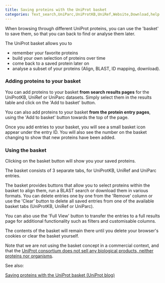 ```yaml
---
title: Saving proteins with the UniProt basket
categories: Text_search,UniParc,UniProtKB,UniRef,Website,Download,help
---
```


When browsing through different UniProt proteins, you can use the 'basket' to save them, so that you can back to find or analyse them later.

The UniProt basket allows you to

- remember your favorite proteins
- build your own selection of proteins over time
- come back to a saved protein later on
- analyse a subset of your proteins (Align, BLAST, ID mapping, download).

### Adding proteins to your basket

You can add proteins to your basket **from search results pages** for the UniProtKB, UniRef or UniParc datasets. Simply select them in the results table and click on the 'Add to basket' button.

You can also add proteins to your basket **from the protein entry pages**, using the 'Add to basket' button towards the top of the page.

Once you add entries to your basket, you will see a small basket icon appear under the entry ID. You will also see the number on the basket changing to show that new proteins have been added.

### Using the basket

Clicking on the basket button will show you your saved proteins.

The basket consists of 3 separate tabs, for UniProtKB, UniRef and UniParc entries.

The basket provides buttons that allow you to select proteins within the basket to align them, run a BLAST search or download them in various formats. You can delete entries one by one from the 'Remove' column or use the 'Clear' button to delete all saved entries from one of the available basket tabs (UniProtKB, UniRef or UniParc).

You can also use the 'Full View' button to transfer the entries to a full results page for additional functionality such as filters and customisable columns.

The contents of the basket will remain there until you delete your browser's cookies or clear the basket yourself.

Note that we are not using the basket concept in a commercial context, and that the [UniProt consortium does not sell any biological products, neither proteins nor organisms](http://www.uniprot.org/help/where%5Fto%5Fbuy).

See also:

[Saving proteins with the UniProt basket (UniProt blog)](http://insideuniprot.blogspot.ch/2014/11/saving%2Dproteins%2Dwith%2Duniprot%2Dbasket.html)